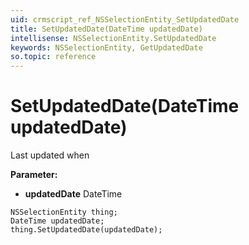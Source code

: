 ```yaml
---
uid: crmscript_ref_NSSelectionEntity_SetUpdatedDate
title: SetUpdatedDate(DateTime updatedDate)
intellisense: NSSelectionEntity.SetUpdatedDate
keywords: NSSelectionEntity, GetUpdatedDate
so.topic: reference
---
```


# SetUpdatedDate(DateTime updatedDate)

Last updated when

**Parameter:** 
 - **updatedDate** DateTime

```crmscript
NSSelectionEntity thing;
DateTime updatedDate;
thing.SetUpdatedDate(updatedDate);
```

